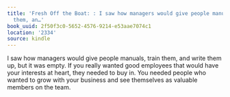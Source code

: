 ```yaml
---
title: 'Fresh Off the Boat: : I saw how managers would give people manuals, train
  them, an…'
book_uuid: 2f50f3c0-5652-4576-9214-e53aae7074c1
location: '2334'
source: kindle
---
```


I saw how managers would give people manuals, train them, and write them up, but it was empty. If you really wanted good employees that would have your interests at heart, they needed to buy in. You needed people who wanted to grow with your business and see themselves as valuable members on the team.